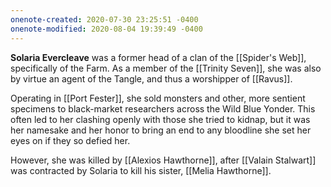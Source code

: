 ```yaml
---
onenote-created: 2020-07-30 23:25:51 -0400
onenote-modified: 2020-08-04 19:39:49 -0400
---
```


**Solaria Evercleave** was a former head of a clan of the [[Spider's Web]], specifically of the Farm. As a member of the [[Trinity Seven]], she was also by virtue an agent of the Tangle, and thus a worshipper of [[Ravus]].

Operating in [[Port Fester]], she sold monsters and other, more sentient specimens to black-market researchers across the Wild Blue Yonder. This often led to her clashing openly with those she tried to kidnap, but it was her namesake and her honor to bring an end to any bloodline she set her eyes on if they so defied her.

However, she was killed by [[Alexios Hawthorne]], after [[Valain Stalwart]] was contracted by Solaria to kill his sister, [[Melia Hawthorne]].
